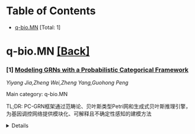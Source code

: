 <div id=toc></div>

# Table of Contents

- [q-bio.MN](#q-bio.MN) [Total: 1]


<div id='q-bio.MN'></div>

# q-bio.MN [[Back]](#toc)

### [1] [Modeling GRNs with a Probabilistic Categorical Framework](https://arxiv.org/abs/2508.13208)
*Yiyang Jia,Zheng Wei,Zheng Yang,Guohong Peng*

Main category: q-bio.MN

TL;DR: PC-GRN框架通过范畴论、贝叶斯类型Petri网和生成式贝叶斯推理引擎，为基因调控网络提供模块化、可解释且不确定性感知的建模方法


<details>
  <summary>Details</summary>
Motivation: 现有基因调控网络模型难以有效捕捉复杂的多因子调控逻辑，且无法同时处理网络结构和动力学参数的双重不确定性

Method: 结合范畴论（模块化路径组合）、贝叶斯类型Petri网（随机过程建模）和生成式贝叶斯推理引擎（GFlowNet采样拓扑 + HyperNetwork推断参数分布）

Result: 建立了能够从数据中直接学习完整后验分布的端到端框架，提供数学严谨、生物学可解释的不确定性感知表示

Conclusion: PC-GRN框架推进了基因调控网络的预测建模和系统级分析能力

Abstract: Understanding the complex and stochastic nature of Gene Regulatory Networks
(GRNs) remains a central challenge in systems biology. Existing modeling
paradigms often struggle to effectively capture the intricate, multi-factor
regulatory logic and to rigorously manage the dual uncertainties of network
structure and kinetic parameters. In response, this work introduces the
Probabilistic Categorical GRN(PC-GRN) framework. It is a novel theoretical
approach founded on the synergistic integration of three core methodologies.
Firstly, category theory provides a formal language for the modularity and
composition of regulatory pathways. Secondly, Bayesian Typed Petri Nets (BTPNs)
serve as an interpretable,mechanistic substrate for modeling stochastic
cellular processes, with kinetic parameters themselves represented as
probability distributions. The central innovation of PC-GRN is its end-to-end
generative Bayesian inference engine, which learns a full posterior
distribution over BTPN models (P (G, {\Theta}|D)) directly from data. This is
achieved by the novel interplay of a GFlowNet, which learns a policy to sample
network topologies, and a HyperNetwork, which performs amortized inference to
predict their corresponding parameter distributions. The resulting framework
provides a mathematically rigorous, biologically interpretable, and
uncertainty-aware representation of GRNs, advancing predictive modeling and
systems-level analysis.

</details>
